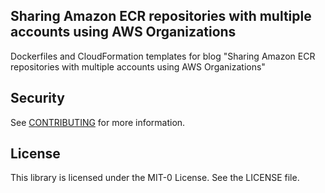 ## Sharing Amazon ECR repositories with multiple accounts using AWS Organizations

Dockerfiles and CloudFormation templates for blog "Sharing Amazon ECR repositories with multiple accounts using AWS
Organizations"


## Security

See [CONTRIBUTING](CONTRIBUTING.md#security-issue-notifications) for more information.

## License

This library is licensed under the MIT-0 License. See the LICENSE file.

